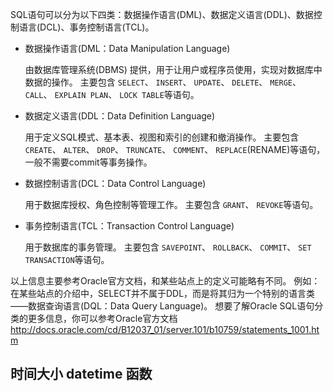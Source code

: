 SQL语句可以分为以下四类：数据操作语言(DML)、数据定义语言(DDL)、数据控制语言(DCL)、事务控制语言(TCL)。

- 数据操作语言(DML：Data Manipulation Language)

  由数据库管理系统(DBMS) 提供，用于让用户或程序员使用，实现对数据库中数据的操作。 主要包含 `SELECT`、 `INSERT`、 `UPDATE`、 `DELETE`、 `MERGE`、 `CALL`、 `EXPLAIN PLAN`、 `LOCK TABLE`等语句。

- 数据定义语言(DDL：Data Definition Language)

  用于定义SQL模式、基本表、视图和索引的创建和撤消操作。 主要包含 `CREATE`、 `ALTER`、 `DROP`、 `TRUNCATE`、 `COMMENT`、 `REPLACE`(RENAME)等语句，一般不需要commit等事务操作。

- 数据控制语言(DCL：Data Control Language)

  用于数据库授权、角色控制等管理工作。 主要包含 `GRANT`、 `REVOKE`等语句。

- 事务控制语言(TCL：Transaction Control Language)

  用于数据库的事务管理。 主要包含 `SAVEPOINT`、 `ROLLBACK`、 `COMMIT`、 `SET TRANSACTION`等语句。

以上信息主要参考Oracle官方文档，和某些站点上的定义可能略有不同。 例如：在某些站点的介绍中，SELECT并不属于DDL，而是将其归为一个特别的语言类——数据查询语言(DQL：Data Query Language)。 想要了解Oracle SQL语句分类的更多信息，你可以参考Oracle官方文档<http://docs.oracle.com/cd/B12037_01/server.101/b10759/statements_1001.htm>





## 时间大小 datetime 函数
